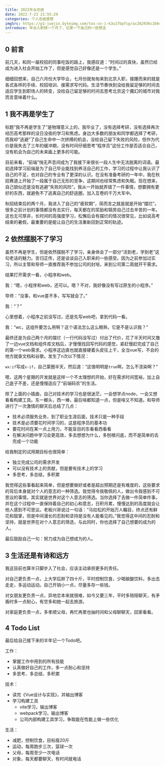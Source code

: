 ```yaml
---
title: 2022毕业总结
date: 2022-7-23 21:55:29
categories: 个人总结感想
imgSrc: https://p1-juejin.byteimg.com/tos-cn-i-k3u1fbpfcp/ac262936c2b64c7c8175bbe33f9a4528~tplv-k3u1fbpfcp-watermark.image?
introduce: 毕业入职快一个月了，记录一下自己的一些想法
---
```




## 0 前言

前几天，和同一届校招的同事吃饭的路上，我感叹道：“时间过的真快，虽然已经成为进入社会开始工作了，但是感觉自己好像还是一个学生。” 

细细回想来，自己六月份大学毕业，七月份就匆匆来到北京入职，接踵而来的就是各式各样的手续、校招培训、接需求写代码。生活节奏快到没给我留足够的时间去适应学生到职场人的转变，没给自己留足够的时间去思考北京这个魔幻的城市对我而言意味着什么。

## 1 我不再是学生了

标题“我不再是学生了”是物理意义上的，我毕业了，没有选择考研，没有选择再次经历高考那样的没日没夜的学习和焦虑。身边大多数的朋友和同学都选择了考研，而我却“逃避”了自己生命中一次拼搏的机会，没给自己留下失败的风险，但作为代价是我失去了三年的缓冲期，没有时间仔细思考“程序员”这份工作是否适合自己，没有机会为自己的未来画上更多的可能。

目前来看，“前端”悄无声息间成为了我接下来很长一段人生中无法脱离的词语。最初选择学习前端是为了自己毕业能找到养活自己的工作，学习的过程中让我认识了自己的不足，也对自己的专业有了更深的认识。在没有准备考研的一年中，我在秋招赛道上开始了一段属于自己无形的竞争，这期间也经常焦虑和失眠。现在想来，自己貌似还是没有逃避“失败的风险”。我从一开始就弄错了一件事情，想要拥有更好的东西，就避免不了逃离自己的舒适圈，加入互卷的千万大军中。

秋招结束后的两个月，我进入了自己的“疲软期”，简而言之就是就是开始“摆烂”。很多之前计划的事情都没有去实行，每天都在的奖励和犒劳自己过去辛苦的一年。这也无可厚非，长时间的高强度学习，松懈后会有摆烂的情况很常见，比如说高考结束的暑假，最重要的是能让自己的生活重新回到正常的轨迹。

## 2 依然摆脱不了学习

虽然不再是学生，但是依然摆脱不了学习，亲身体会了一部分“活到老，学到老”这句老话的魅力。言归正传，还是谈谈自己入职来的一些感受。因为之前参加过实习，所以主管和导师一直推荐我不参加公司的封培，来到公司第二周就开干需求。

结果打开需求一看，小程序和web。

我：“嗯，小程序和web，还可以。嗯？不对，我好像没有写过原生的小程序。”

导师：“没事，和vue差不多，写写就会了。”

我：“？”

心里想着，小程序之前没写过，还是先写web吧，拿到代码一看。

我：“wc，这组件要怎么用啊？这个语法怎么这么眼熟，它是不是认识我？”

最终还是为自己两个月的摆烂（一行代码没写过）付出了代价，花了半天时间又撸了一边vue文档和组件库文档后，才慢慢找回写代码的感觉，紧赶慢赶完成了自己的第一个web需求。小程序这边直也就直接硬着头皮往上干，全当vue写，不会的地方就查文档和谷歌。发生了n次以下情况：

`wx:if`写成`v-if`，自己蒙圈半天，然后道：“这值明明是`true`啊，怎么不渲染啊？”

嗯，这两个星期的开发就是这样一个不太理想的开始，好在需求时间宽裕，加上自己底子不差，还是慢慢适应了“前端码农”的生活。

除了上面的小插曲，自己对技术的学习也是很迷茫，一会想学点node，一会又想看看构建工具。东一榔头，西一棒，最后啥都知道一点，但是啥又不知道。和导师进行了一次激情的聊天后总结了几点：

- 技术必须服务业务，到了职业生涯后面，技术只是一种手段
- 技术是必须要花时间学习的，这是程序员的基本功
- 要花时间在某一点上用力，不能盲目的东看看西看看
- 在解决问题中学习会更高效，多去想想为什么，多刨根问底，而不是简单的去完成一个功能

给我制定的试用期目标也很简单：

- 独立完成公司的需求开发
- 可以没有技术上的贡献，但是要有技术上的学习
- 多思考，多总结，多积累

我觉得这些事看起来简单，但是想要做好或者是超出预期还是有难度的，这些要求的背后本身就对个人的意志的一种筛选。我觉得令我敬佩的人，做出令我感到不可思议的事情，其实就是世界对这个人意志的筛选。当你选择了去做一件简单件事，并在这个过程中一直保持着自己的初心和意志，日积月累，慢慢达到的高度就会让他人感到不可思议。老板兴哥说过一句话：“马拉松的开始万人瞩目，终点还有鲜花和鼓掌，但是中间漫长的忍耐和坚持是没有人能看见的。”我觉得这中间的忍耐和坚持，就是世界在对个人意志的筛选，与此同时，你也选择了自己想要的成为的人。

最后鼓励自己一句：努力成为自己想成为的人。

## 3 生活还是有诗和远方

我这目前也算半只脚步入了社会，应该主动承担更多的责任。

对自己更负责一点，上大学后胖了四十斤，平时控制饮食，少喝碳酸饮料，多出去走走，多运动运动。自己开销小一点，尽量多存一些钱。

对女朋友更负责一点，异地恋本来就很难，如今又要三年，平时多陪陪聊天，有矛盾时多一点耐心，有空多和她一起去旅游。

对家庭更负责一点，多孝顺父母，再忙再累也抽时间和父母聊聊天，回家看看。

## 4 Todo List

最后给自己接下来的半年记一个Todo吧。

工作：

- 掌握工作中用到的所有技能
- 认真做好自己的工作，多一点耐心和坚持
- 多思考、多总结、多积累

技术：

- 读完《Vue设计与实现》，并输出博客
- 学习构建工具
  - vite学习，输出博客
  - webpack学习，输出博客
  - 公司内部构建工具学习，争取能在性能上做一些优化

生活：

- 减肥，控制饮食，目标瘦20斤
- 运动，每周跑步三次，篮球一次
- 父母，每周至少一次电话
- 对象，每天都要聊天，有时间就电话
